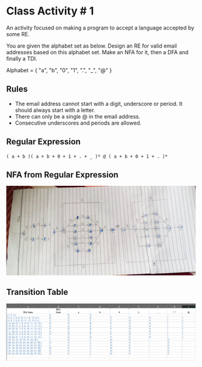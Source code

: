 # Class Activity # 1

An activity focused on making a program to accept a language accepted by some RE.

You are given the alphabet set as below. Design an RE for valid email addresses based on this alphabet set. Make an NFA for it, then a DFA and finally a TDI.

Alphabet = { "a", "b", "0", "1", ".", "\_", "@" }

## Rules

-   The email address cannot start with a digit, underscore or period. It should always start with a letter.
-   There can only be a single @ in the email address.
-   Consecutive underscores and periods are allowed.

## Regular Expression

```
( a + b )( a + b + 0 + 1 + . + _ )* @ ( a + b + 0 + 1 + . )*
```


## NFA from Regular Expression

![](NFA.jpeg)

## Transition Table

![](transition-table.PNG)
